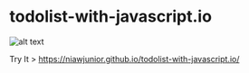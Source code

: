 # todolist-with-javascript.io

![alt text](http://i.imgur.com/3c56dXB.png)


Try It > https://niawjunior.github.io/todolist-with-javascript.io/
